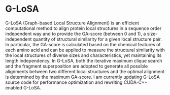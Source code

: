 # G-LoSA
G-LoSA (Graph-based Local Structure Alignment) is an efficient computational method to align protein local structures in a sequence order independent way and to provide the GA-score (between 0 and 1), a size-independent quantity of structural similarity for a given local structure pair. In particular, the GA-score is calculated based on the chemical features of each amino acid and can be applied to measure the structural similarity with the local structures of diverse sizes and characteristics, yet maintaining its length independency. In G-LoSA, both the iterative maximum clique search and the fragment superposition are adopted to generate all possible alignments between two different local structures and the optimal alignment is determined by the maximum GA-score. I am currently updating G-LoSA source code for performance optimization and rewriting CUDA-C++ enabled G-LoSA.
